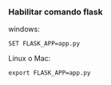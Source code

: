 ### Habilitar comando flask

windows:

```shell
SET FLASK_APP=app.py
```

Linux o Mac:

```shell
export FLASK_APP=app.py
```